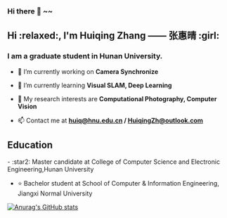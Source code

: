 ### Hi there :tiger: ~~

<h2>Hi :relaxed:, I'm Huiqing Zhang —— 张惠晴 :girl: </h2>
<h3>I am a graduate student in Hunan University.</h3>

- 🔭 I’m currently working on **Camera Synchronize**

- 🌱 I’m currently learning **Visual SLAM, Deep Learning**

- :cherries: My research interests are **Computational Photography, Computer Vision**

- 📫 Contact me at **huiq@hnu.edu.cn / HuiqingZh@outlook.com**

<h2>Education</h2>
- :star2: Master candidate at College of Computer Science and Electronic Engineering,Hunan University

- :star: Bachelor student at School of Computer & Information Engineering, Jiangxi Normal University



[![Anurag's GitHub stats](https://github-readme-stats.vercel.app/api?username=kikihqq&count_private=true&theme=default)](https://github.com/anuraghazra/github-readme-stats)




